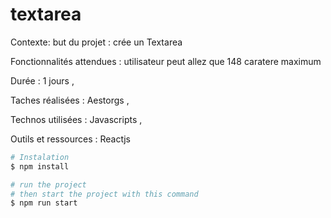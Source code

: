 # textarea


Contexte: but du projet : crée un Textarea

Fonctionnalités attendues : utilisateur peut allez que 148 caratere maximum

Durée : 1 jours ,

Taches réalisées : Aestorgs ,

Technos utilisées : Javascripts  ,

Outils et ressources : Reactjs


```bash
# Instalation 
$ npm install 
```

```bash
# run the project
# then start the project with this command
$ npm run start

```
